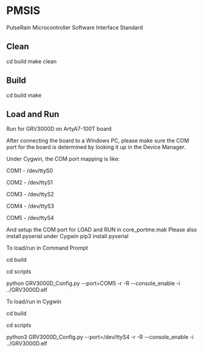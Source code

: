# PMSIS
PulseRain Microcontroller Software Interface Standard

## Clean

cd build
make clean

## Build
cd build
make

## Load and Run

Run for GRV3000D on ArtyA7-100T board

After connecting the board to a Windows PC, please make sure the COM port for the board is determined by looking it up in the Device Manager.

Under Cygwin, the COM port mapping is like:

COM1 - /dev/ttyS0

COM2 - /dev/ttyS1

COM3 - /dev/ttyS2

COM4 - /dev/ttyS3

COM5 - /dev/ttyS4

And setup the COM port for LOAD and RUN in core_portme.mak
Please also install pyserial under Cygwin pip3 install pyserial

To load/run in Command Prompt

cd build

cd scripts

python GRV3000D_Config.py --port=COM5 -r -R --console_enable -i ../GRV3000D.elf


To load/run in Cygwin

cd build

cd scripts

python3 GRV3000D_Config.py --port=/dev/ttyS4 -r -R --console_enable -i ../GRV3000D.elf
